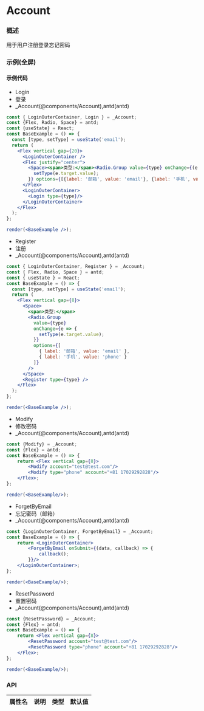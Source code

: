 
# Account


### 概述

用于用户注册登录忘记密码


### 示例(全屏)

#### 示例代码

- Login
- 登录
- _Account(@components/Account),antd(antd)

```jsx
const { LoginOuterContainer, Login } = _Account;
const {Flex, Radio, Space} = antd;
const {useState} = React;
const BaseExample = () => {
  const [type, setType] = useState('email');
  return (
    <Flex vertical gap={20}>
      <LoginOuterContainer />
      <Flex justify="center">
        <Space><span>类型:</span><Radio.Group value={type} onChange={(e) => {
          setType(e.target.value);
        }} options={[{label: '邮箱', value: 'email'}, {label: '手机', value: 'phone'}]}/></Space>
      </Flex>
      <LoginOuterContainer>
        <Login type={type}/>
      </LoginOuterContainer>
    </Flex>
  );
};

render(<BaseExample />);

```

- Register
- 注册
- _Account(@components/Account),antd(antd)

```jsx
const { LoginOuterContainer, Register } = _Account;
const { Flex, Radio, Space } = antd;
const { useState } = React;
const BaseExample = () => {
  const [type, setType] = useState('email');
  return (
    <Flex vertical gap={8}>
      <Space>
        <span>类型:</span>
        <Radio.Group
          value={type}
          onChange={e => {
            setType(e.target.value);
          }}
          options={[
            { label: '邮箱', value: 'email' },
            { label: '手机', value: 'phone' }
          ]}
        />
      </Space>
      <Register type={type} />
    </Flex>
  );
};

render(<BaseExample />);

```

- Modify
- 修改密码
- _Account(@components/Account),antd(antd)

```jsx
const {Modify} = _Account;
const {Flex} = antd;
const BaseExample = () => {
    return <Flex vertical gap={8}>
        <Modify account="test@test.com"/>
        <Modify type="phone" account="+81 17029292828"/>
    </Flex>;
};

render(<BaseExample/>);

```

- ForgetByEmail
- 忘记密码（邮箱）
- _Account(@components/Account),antd(antd)

```jsx
const {LoginOuterContainer, ForgetByEmail} = _Account;
const BaseExample = () => {
    return <LoginOuterContainer>
        <ForgetByEmail onSubmit={(data, callback) => {
            callback();
        }}/>
    </LoginOuterContainer>;
};

render(<BaseExample/>);

```

- ResetPassword
- 重置密码
- _Account(@components/Account),antd(antd)

```jsx
const {ResetPassword} = _Account;
const {Flex} = antd;
const BaseExample = () => {
    return <Flex vertical gap={8}>
        <ResetPassword account="test@test.com"/>
        <ResetPassword type="phone" account="+81 17029292828"/>
    </Flex>;
};

render(<BaseExample/>);

```


### API

|属性名|说明|类型|默认值|
|  ---  | ---  | --- | --- |


